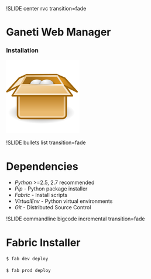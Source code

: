 !SLIDE center rvc transition=fade

# Ganeti Web Manager
### Installation

![package](package.png)

!SLIDE bullets list transition=fade

# Dependencies
* *Python* >=2.5, 2.7 recommended
* *Pip* - Python package installer
* *Fabric* - Install scripts
* *VirtualEnv* - Python virtual environments
* *Git* - Distributed Source Control


!SLIDE commandline bigcode incremental transition=fade

# Fabric Installer

    $ fab dev deploy

    $ fab prod deploy
